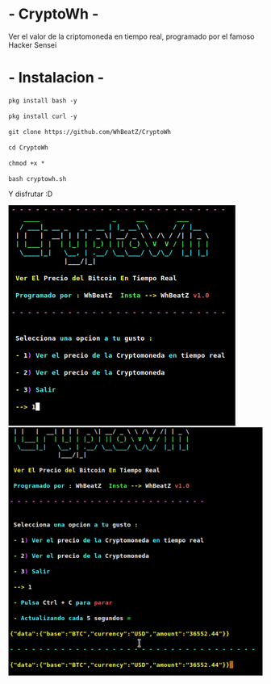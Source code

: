 # - CryptoWh -

Ver el valor de la criptomoneda en tiempo real, programado por el famoso Hacker Sensei

# - Instalacion -

`pkg install bash -y`

`pkg install curl -y`

`git clone https://github.com/WhBeatZ/CryptoWh`

`cd CryptoWh`

`chmod +x *`

`bash cryptowh.sh`

Y disfrutar :D

<img src=https://github.com/WhBeatZ/CryptoWh/blob/main/files/foto1.png />

<img src=https://github.com/WhBeatZ/CryptoWh/blob/main/files/foto2.png />

